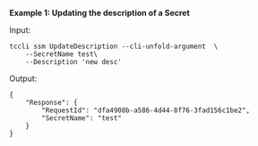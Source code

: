 **Example 1: Updating the description of a Secret**



Input: 

```
tccli ssm UpdateDescription --cli-unfold-argument  \
    --SecretName test\
    --Description 'new desc'
```

Output: 
```
{
    "Response": {
        "RequestId": "dfa4908b-a586-4d44-8f76-3fad156c1be2",
        "SecretName": "test"
    }
}
```

